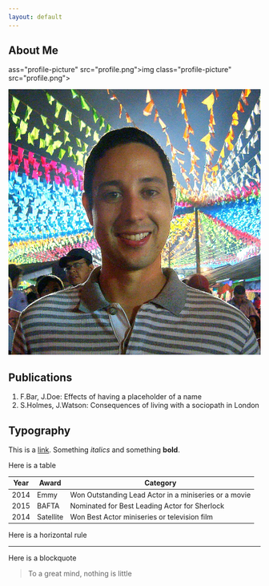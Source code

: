```yaml
---
layout: default
---
```


## About Me


ass="profile-picture" src="profile.png">img class="profile-picture" src="profile.png">

<a href="https://www.strava.com/athletes/1313577"> <img class="profile-picture" src="sherlock.jpg"> </a>


## Publications

1. F.Bar, J.Doe: Effects of having a placeholder of a name
2. S.Holmes, J.Watson: Consequences of living with a sociopath in London

## Typography

This is a [link](http://google.com). Something *italics* and something **bold**.

Here is a table

Year | Award | Category
-----|-------|--------
2014 | Emmy  | Won Outstanding Lead Actor in a miniseries or a movie
2015 | BAFTA | Nominated for Best Leading Actor for Sherlock
2014 | Satellite | Won Best Actor miniseries or television film

Here is a horizontal rule

---

Here is a blockquote

> To a great mind, nothing is little
